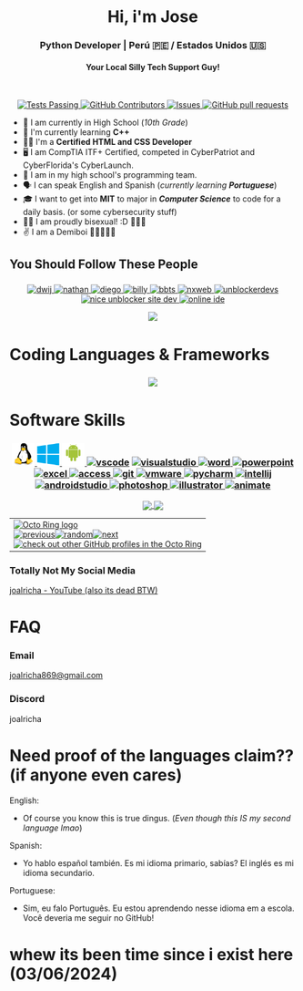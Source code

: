 <h1 align="center">Hi, i'm Jose</h1>
<h3 align="center">Python Developer | Perú 🇵🇪 / Estados Unidos 🇺🇸</h3>
<h4 align="center">Your Local Silly Tech Support Guy!</h4>
<br>
  <p align="center">
    <a href="https://github.com/joalricha869/PyPrompt/actions">
      <img alt="Tests Passing" src="https://github.com/anuraghazra/github-readme-stats/workflows/Test/badge.svg" />
    </a>
    <a href="https://github.com/joalricha869/PyPrompt/graphs/contributors">
      <img alt="GitHub Contributors" src="https://img.shields.io/github/contributors/joalricha869/PyPrompt" />
    </a>
    <a href="https://github.com/joalricha869/PyPrompt/issues">
      <img alt="Issues" src="https://img.shields.io/github/issues/joalricha869/PyPrompt?color=0088ff" />
    </a>
    <a href="https://github.com/joalricha869/PyPrompt/pulls">
      <img alt="GitHub pull requests" src="https://img.shields.io/github/issues-pr/joalricha869/PyPrompt?color=0088ff" />
    </a>

  </p>


- 🏫 I am currently in High School (_10th Grade_)
- 🌱 I'm currently learning **C++**
- 👩‍💻 I'm a **Certified HTML and CSS Developer**
- 🖥 I am CompTIA ITF+ Certified, competed in CyberPatriot and CyberFlorida's CyberLaunch.
- 🫡 I am in my high school's programming team.
- 🗣 I can speak English and Spanish (_currently learning **Portuguese**_)
- 🎓 I want to get into **MIT** to major in _**Computer Science**_ to code for a daily basis. (or some cybersecurity stuff)
- 🏳️‍🌈 I am proudly bisexual! :D 🩷💜💙
- ✌️ I am a Demiboi 🩶🩵🤍🩵🩶

## You Should Follow These People

<h3 align="left"> </h3>
<p align="center">
  <a href="https://github.com/idkDwij" target="_blank" rel="nonreferrer">
  <img src="https://avatars.githubusercontent.com/u/94942567?v=4" alt="dwij" width="60" height="60"/> </a>
  <a href="https://github.com/BigBoyTaco" target="_blank" rel="nonreferrer">
  <img src="https://avatars.githubusercontent.com/u/90655713?v=4" alt="nathan" width="60" height="60"/> </a>
  <a href="https://github.com/theclosedbitter" target="_blank" rel="nonreferrer">
  <img src="https://avatars.githubusercontent.com/u/117611091?v=4" alt="diego" width="60" height="60"/> </a>
  <a href="https://github.com/SmallMenace" target="_blank" rel="nonreferrer">
  <img src="https://avatars.githubusercontent.com/u/120416956?v=4" alt="billy" width="60" height="60"/> </a>
  <a href="https://github.com/BigBoyTacoStudios" target="_blank" rel="nonreferrer">
  <img src="https://avatars.githubusercontent.com/u/97241739?s=96&v=4" alt="bbts" width="60" height="60"/> </a>
  <a href="https://github.com/NXWeb-Corperation" target="_blank" rel="nonreferrer">
  <img src="https://avatars.githubusercontent.com/u/103967995?s=200&v=4" alt="nxweb" width="60" height="60"/> </a>
  <a href="https://github.com/titaniumnetwork-dev" target="_blank" rel="nonreferrer">
  <img src="https://avatars.githubusercontent.com/u/109880871?s=200&v=4" alt="unblockerdevs" width="60" height="60"/> </a>
  <a href="https://github.com/lioxryt" target="_blank" rel="nonreferrer">
  <img src="https://avatars.githubusercontent.com/u/91391994?v=4" alt="nice unblocker site dev" width="60" height="60"/> </a>
  <a href="https://github.com/codedamn" target="_blank" rel="nonreferrer">
  <img src="https://avatars.githubusercontent.com/u/37881195?s=200&v=4" alt="online ide" width="60" height="60"/> </a>

</p>

<p align="center">
  <a href="https://discord.com/users/849827353335955478" target="_blank" rel="nonreferrer"><img src="https://lanyard.cnrad.dev/api/849827353335955478"></a>
</p>

# Coding Languages & Frameworks
<h3 align="left"> </h3>
<p align="center">
  <a href="https://skillicons.dev">
    <img src="https://skillicons.dev/icons?i=c,cpp,html,js,css,nodejs,py, " />
  </a>
</p>

# Software Skills
<h3 align="center">
<a href="https://www.linux.org/" target="_blank" rel="noreferrer">
<img src="https://raw.githubusercontent.com/devicons/devicon/master/icons/linux/linux-original.svg" alt="linux" width="40" height="40"/> </a>
<a href="https://www.windows.com" target="_blank" rel="noreferrer">
<img src="https://raw.githubusercontent.com/devicons/devicon/1119b9f84c0290e0f0b38982099a2bd027a48bf1/icons/windows8/windows8-original.svg" alt="windows" width="40" height="40"/> </a>
<a href="https://developer.android.com" target="_blank" rel="noreferrer"> <img src="https://raw.githubusercontent.com/devicons/devicon/master/icons/android/android-original-wordmark.svg" alt="android" width="40" height="40"/> </a>

<a href="https://code.visualstudio.com" target="_blank" rel="noreferrer">
<img src="https://upload.wikimedia.org/wikipedia/commons/thumb/2/2d/Visual_Studio_Code_1.18_icon.svg/1200px-Visual_Studio_Code_1.18_icon.svg.png" alt="vscode" width="40" height="40"/></a>

<a href="https://visualstudio.microsoft.com" target="_blank" rel="noreferrer">
<img src="https://upload.wikimedia.org/wikipedia/commons/thumb/5/59/Visual_Studio_Icon_2019.svg/1030px-Visual_Studio_Icon_2019.svg.png" alt="visualstudio" width="40" height="40"/> </a>
<a href="https://www.microsoft.com/en-us/microsoft-365/word" target="_blank" rel="noreferrer">
<img src="https://upload.wikimedia.org/wikipedia/commons/thumb/f/fd/Microsoft_Office_Word_%282019%E2%80%93present%29.svg/1101px-Microsoft_Office_Word_%282019%E2%80%93present%29.svg.png" alt="word" width="40" height="40"/> </a>
<a href=https://www.microsoft.com/en-us/microsoft-365/powerpoint"" target="_blank" rel="noreferrer">
<img src="https://upload.wikimedia.org/wikipedia/commons/thumb/0/0d/Microsoft_Office_PowerPoint_%282019%E2%80%93present%29.svg/1200px-Microsoft_Office_PowerPoint_%282019%E2%80%93present%29.svg.png" alt="powerpoint" width="40" height="40"/> </a>
<a href="https://www.microsoft.com/en-us/microsoft-365/excel" target="_blank" rel="noreferrer">
<img src="https://upload.wikimedia.org/wikipedia/commons/thumb/3/34/Microsoft_Office_Excel_%282019%E2%80%93present%29.svg/1200px-Microsoft_Office_Excel_%282019%E2%80%93present%29.svg.png" alt="excel" width="40" height="40"/> </a>
<a href="https://www.microsoft.com/en-us/microsoft-365/access" target="_blank" rel="noreferrer">
<img src="https://upload.wikimedia.org/wikipedia/commons/thumb/f/f1/Microsoft_Office_Access_%282019-present%29.svg/800px-Microsoft_Office_Access_%282019-present%29.svg.png" alt="access" width="40" height="40"/> </a>
<a href="https://git-scm.com/" target="_blank" rel="noreferrer">
<img src="https://git-scm.com/images/logos/downloads/Git-Icon-1788C.png" alt="git" width="40" height="40"/> </a>
<a href="https://www.vmware.com/products/workstation-pro.html" target="_blank" rel="noreferrer">
<img src="https://upload.wikimedia.org/wikipedia/commons/thumb/5/5a/Vmware_workstation_16_icon.svg/1200px-Vmware_workstation_16_icon.svg.png" alt="vmware" width="40" height="40"/> </a>
<a href="https://www.jetbrains.com/pycharm/" target="_blank" rel="noreferrer">
<img src="https://upload.wikimedia.org/wikipedia/commons/thumb/1/1d/PyCharm_Icon.svg/1200px-PyCharm_Icon.svg.png" alt="pycharm" width="40" height="40"/> </a>
<a href="https://www.jetbrains.com/idea/" target="_blank" rel="noreferrer">
<img src="https://upload.wikimedia.org/wikipedia/commons/thumb/9/9c/IntelliJ_IDEA_Icon.svg/1200px-IntelliJ_IDEA_Icon.svg.png" alt="intellij" width="40" height="40"/> </a>
<a href="https://developer.android.com/studio" target="_blank" rel="noreferrer">
<img src="https://upload.wikimedia.org/wikipedia/commons/thumb/9/95/Android_Studio_Icon_3.6.svg/1900px-Android_Studio_Icon_3.6.svg.png" alt="androidstudio" width="40" height="40"/> </a>
<a href="https://www.adobe.com/products/photoshop.html" target="_blank" rel="noreferrer">
<img src="https://upload.wikimedia.org/wikipedia/commons/thumb/2/20/Photoshop_CC_icon.png/640px-Photoshop_CC_icon.png" alt="photoshop" width="40" height="40"/> </a>
<a href="https://www.adobe.com/products/illustrator.html" target="_blank" rel="noreferrer">
<img src="https://upload.wikimedia.org/wikipedia/commons/thumb/f/fb/Adobe_Illustrator_CC_icon.svg/800px-Adobe_Illustrator_CC_icon.svg.png" alt="illustrator" width="40" height="40"/> </a>
<a href="https://www.adobe.com/products/animate.html" target="_blank" rel="noreferrer">
<img src="https://upload.wikimedia.org/wikipedia/commons/thumb/0/0f/Adobe_Animate_CC_icon_%282020%29.svg/1200px-Adobe_Animate_CC_icon_%282020%29.svg.png" alt="animate" width="40" height="40"/> </a>
</h3>


<p align="center">
  <a href="https://github.com/joalricha869/github-readme-stats">
    <img align="center" src="https://bellomia-readme-stats.vercel.app/api?username=joalricha869&show_icons=true&theme=merko" />
  </a>
  <a href="https://github.com/joalricha869/github-readme-stats">
    <img align="center" src="https://bellomia-readme-stats.vercel.app/api/top-langs/?username=joalricha869&layout=compact&show_icons=true&theme=merko" />
  </a>
  <br>
</p>  
  
<p align="center">
  <table align="center"><tbody><tr><td><a href="https://octo-ring.com/"><img src="https://octo-ring.com/static/img/widget/top.png" width="99%" alt="Octo Ring logo" align="top"></a><br><a href="https://octo-ring.com/p/joalricha869/prev"><img src="https://octo-ring.com/static/img/widget/prev.png" width="33%" alt="previous" align="top" title="previous profile"></a><a href="https://octo-ring.com/p/joalricha869/random"><img src="https://octo-ring.com/static/img/widget/random.png" width="33%" alt="random" align="top" title="random profile"></a><a href="https://octo-ring.com/p/joalricha869/next"><img src="https://octo-ring.com/static/img/widget/next.png" width="33%" alt="next" align="top" title="next profile"></a><br>
<a href="https://octo-ring.com/"><img src="https://octo-ring.com/static/img/widget/bottom.png" width="99%" alt="check out other GitHub profiles in the Octo Ring" align="top"></a></td></tr></tbody></table>
</p>


### Totally Not My Social Media

[joalricha - YouTube (also its dead BTW)](https://www.youtube.com/channel/UCCAJQLCgq0HAeCYGrwVG1qQ)

# FAQ

### Email
joalricha869@gmail.com

### Discord
joalricha


# Need proof of the languages claim?? (if anyone even cares)

English:
- Of course you know this is true dingus. (_Even though this IS my second language lmao_)

Spanish:
- Yo hablo español también. Es mi idioma primario, sabías? El inglés es mi idioma secundario.

Portuguese:
- Sim, eu falo Português. Eu estou aprendendo nesse idioma em a escola. Você deveria me seguir no GitHub!


# whew its been time since i exist here (03/06/2024)
